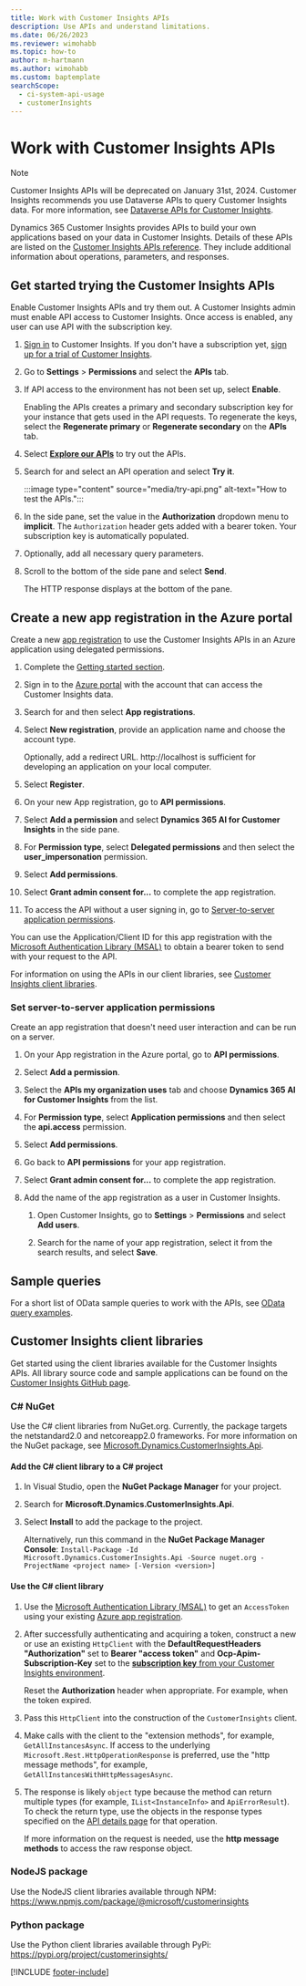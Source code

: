 ```yaml
---
title: Work with Customer Insights APIs
description: Use APIs and understand limitations.
ms.date: 06/26/2023
ms.reviewer: wimohabb
ms.topic: how-to
author: m-hartmann
ms.author: wimohabb
ms.custom: baptemplate
searchScope: 
  - ci-system-api-usage
  - customerInsights
---
```


# Work with Customer Insights APIs

> [!NOTE]
> Customer Insights APIs will be deprecated on January 31st, 2024. Customer Insights recommends you use Dataverse APIs to query Customer Insights data. For more information, see [Dataverse APIs for Customer Insights](dv-odata.md).

Dynamics 365 Customer Insights provides APIs to build your own applications based on your data in Customer Insights. Details of these APIs are listed on the [Customer Insights APIs reference](https://developer.ci.ai.dynamics.com/api-details#api=CustomerInsights). They include additional information about operations, parameters, and responses.

## Get started trying the Customer Insights APIs

Enable Customer Insights APIs and try them out. A Customer Insights admin must enable API access to Customer Insights. Once access is enabled, any user can use API with the subscription key.

1. [Sign in](https://home.ci.ai.dynamics.com) to Customer Insights. If you don't have a subscription yet, [sign up for a trial of Customer Insights](https://aka.ms/tryci).

1. Go to **Settings** > **Permissions** and select the **APIs** tab.

1. If API access to the environment has not been set up, select **Enable**.

   Enabling the APIs creates a primary and secondary subscription key for your instance that gets used in the API requests. To regenerate the keys, select the **Regenerate primary** or **Regenerate secondary** on the **APIs** tab.

1. Select [**Explore our APIs**](https://developer.ci.ai.dynamics.com/api-details#api=CustomerInsights&operation=Get-all-instances) to try out the APIs.

1. Search for and select an API operation and select **Try it**.

   :::image type="content" source="media/try-api.png" alt-text="How to test the APIs.":::

1. In the side pane, set the value in the **Authorization** dropdown menu to **implicit**. The `Authorization` header gets added with a bearer token. Your subscription key is automatically populated.
  
1. Optionally, add all necessary query parameters.

1. Scroll to the bottom of the side pane and select **Send**.

   The HTTP response displays at the bottom of the pane.

## Create a new app registration in the Azure portal

Create a new [app registration](/graph/auth-register-app-v2) to use the Customer Insights APIs in an Azure application using delegated permissions.

1. Complete the [Getting started section](#get-started-trying-the-customer-insights-apis).

1. Sign in to the [Azure portal](https://portal.azure.com) with the account that can access the Customer Insights data.

1. Search for and then select **App registrations**.

1. Select **New registration**, provide an application name and choose the account type.

   Optionally, add a redirect URL. http://localhost is sufficient for developing an application on your local computer.

1. Select **Register**.

1. On your new App registration, go to **API permissions**.

1. Select **Add a permission** and select **Dynamics 365 AI for Customer Insights** in the side pane.

1. For **Permission type**, select **Delegated permissions** and then select the **user_impersonation** permission.

1. Select **Add permissions**.

1. Select **Grant admin consent for...** to complete the app registration.

1. To access the API without a user signing in, go to [Server-to-server application permissions](#server-to-server-application-permissions).

You can use the Application/Client ID for this app registration with the [Microsoft Authentication Library (MSAL)](/azure/active-directory/develop/msal-overview) to obtain a bearer token to send with your request to the API.

<!-- :::image type="content" source="media/grant-admin-consent.gif" alt-text="How to grant admin consent."::: -->

For information on using the APIs in our client libraries, see [Customer Insights client libraries](#customer-insights-client-libraries).

### Set server-to-server application permissions

Create an app registration that doesn't need user interaction and can be run on a server.

1. On your App registration in the Azure portal, go to **API permissions**.

1. Select **Add a permission**.

1. Select the **APIs my organization uses** tab and choose **Dynamics 365 AI for Customer Insights** from the list.

1. For **Permission type**, select **Application permissions** and then select the **api.access** permission.

1. Select **Add permissions**.

1. Go back to **API permissions** for your app registration.

1. Select **Grant admin consent for...** to complete the app registration.

   <!--  :::image type="content" source="media/grant-admin-consent.gif" alt-text="How to grant admin consent."::: -->

1. Add the name of the app registration as a user in Customer Insights.

   1. Open Customer Insights, go to **Settings** > **Permissions** and select **Add users**.

   1. Search for the name of your app registration, select it from the search results, and select **Save**.

## Sample queries

For a short list of OData sample queries to work with the APIs, see [OData query examples](odata-examples.md).

## Customer Insights client libraries

Get started using the client libraries available for the Customer Insights APIs. All library source code and sample applications can be found on the [Customer Insights GitHub page](https://github.com/microsoft/Dynamics365-CustomerInsights-Client-Libraries).

### C# NuGet

Use the C# client libraries from NuGet.org. Currently, the package targets the netstandard2.0 and netcoreapp2.0 frameworks. For more information on the NuGet package, see [Microsoft.Dynamics.CustomerInsights.Api](https://www.nuget.org/packages/Microsoft.Dynamics.CustomerInsights.Api/).

#### Add the C# client library to a C# project

1. In Visual Studio, open the **NuGet Package Manager** for your project.

1. Search for **Microsoft.Dynamics.CustomerInsights.Api**.

1. Select **Install** to add the package to the project.

   Alternatively, run this command in the **NuGet Package Manager Console**: `Install-Package -Id Microsoft.Dynamics.CustomerInsights.Api -Source nuget.org -ProjectName <project name> [-Version <version>]`

   <!--  :::image type="content" source="media/visual-studio-nuget-package.gif" alt-text="Add NuGet package to Visual Studio project."::: -->

#### Use the C# client library

1. Use the [Microsoft Authentication Library (MSAL)](/azure/active-directory/develop/msal-overview) to get an `AccessToken` using your existing [Azure app registration](#create-a-new-app-registration-in-the-azure-portal).

1. After successfully authenticating and acquiring a token, construct a new or use an existing `HttpClient` with the **DefaultRequestHeaders "Authorization"** set to **Bearer "access token"** and **Ocp-Apim-Subscription-Key** set to the [**subscription key** from your Customer Insights environment](#get-started-trying-the-customer-insights-apis).   

   Reset the **Authorization** header when appropriate. For example, when the token expired.

1. Pass this `HttpClient` into the construction of the `CustomerInsights` client.

   <!--   :::image type="content" source="media/httpclient-sample.png" alt-text="Sample of httpclient."::: -->

1. Make calls with the client to the "extension methods", for example, `GetAllInstancesAsync`. If access to the underlying `Microsoft.Rest.HttpOperationResponse` is preferred, use the "http message methods", for example, `GetAllInstancesWithHttpMessagesAsync`.

1. The response is likely `object` type because the method can return multiple types (for example, `IList<InstanceInfo>` and `ApiErrorResult`). To check the return type, use the objects in the response types specified on the [API details page](https://developer.ci.ai.dynamics.com/api-details#api=CustomerInsights) for that operation.

   If more information on the request is needed, use the **http message methods** to access the raw response object.

### NodeJS package

Use the NodeJS client libraries available through NPM: https://www.npmjs.com/package/@microsoft/customerinsights

### Python package

Use the Python client libraries available through PyPi: https://pypi.org/project/customerinsights/

[!INCLUDE [footer-include](includes/footer-banner.md)]
